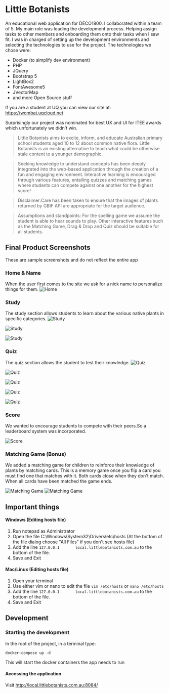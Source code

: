# Little Botanists

An educational web application for DECO1800. I collaborated within a team of 5. My main role was leading the development process.
Helping assign tasks to other members and onboarding them onto their tasks when I saw fit. I was in charged of setting up the development environments and selecting the technologies to use for the project.
The technologies we chose were:
* Docker (to simplify dev environment)
* PHP
* JQuery
* Bootstrap 5
* LightBox2
* FontAwesome5
* JVectorMap
* and more Open Source stuff

If you are a student at UQ you can view our site at: https://wombat.uqcloud.net

Surprisingly our project was nominated for best UX and UI for ITEE awards which unfortunately we didn't win.

> Little Botanists aims to excite, inform, and educate Australian primary school students aged 10 to 12 about common native flora. Little Botanists is an existing alternative to teach what could be otherwise stale content to a younger demographic.

> Seeking knowledge to understand concepts has been deeply integrated into the web-based application through the creation of a fun and engaging environment. Interactive learning is encouraged through various features, entailing quizzes and matching games where students can compete against one another for the highest score!

> Disclaimer:Care has been taken to ensure that the images of plants returned by GBIF API are appropriate for the target audience.

> Assumptions and standpoints: For the spelling game we assume the student is able to hear sounds to play. Other interactive features such as the Matching Game, Drag & Drop and Quiz should be suitable for all students.
## Final Product Screenshots
These are sample screenshots and do not reflect the entire app
### Home & Name
When the user first comes to the site we ask for a nick name to personalize things for them.
![Home](screenshots/name-home.gif)

### Study
The study section allows students to learn about the various native plants in specific categories.
![Study](screenshots/study1.gif)

![Study](screenshots/study2.gif)

![Study](screenshots/study3.gif)


### Quiz
The quiz section allows the student to test their knowledge.
![Quiz](screenshots/quiz1.gif)

![Quiz](screenshots/quiz2.gif)

![Quiz](screenshots/quiz3.gif)

![Quiz](screenshots/quiz4.gif)

![Quiz](screenshots/quiz5.gif)

### Score
We wanted to encourage students to compete with their peers.So a leaderboard system was incorporated.

![Score](screenshots/score.gif)

### Matching Game (Bonus)
We added a matching game for children to reinforce their knowledge of plants by matching cards.
This is a memory game once you flip a card you must find one that matches with it. Both cards close when they don't match. When all cards have been matched the game ends.

![Matching Game](screenshots/mg.gif)
![Matching Game](screenshots/mg1.gif)

## Important things

#### Windows (Editing hosts file)


1. Run notepad as Administrator
2. Open the file C:\Windows\System32\Drivers\etc\hosts (At the bottom of the file dialog choose "All Files" if you don't see hosts file)
3. Add the line `127.0.0.1       local.littlebotanists.com.au` to the bottom of the file.
4. Save and Exit

#### Mac/Linux (Editing hosts file)

1. Open your terminal
2. Use either vim or nano to edit the file `vim /etc/hosts` or `nano /etc/hosts`
3. Add the line `127.0.0.1       local.littlebotanists.com.au` to the bottom of the file.
4. Save and Exit
## Development

### Starting the development
In the root of the project, in a terminal type:

`docker-compose up -d`

This will start the docker containers the app needs to run

#### Accessing the application

Visit http://local.littlebotanists.com.au:8084/

